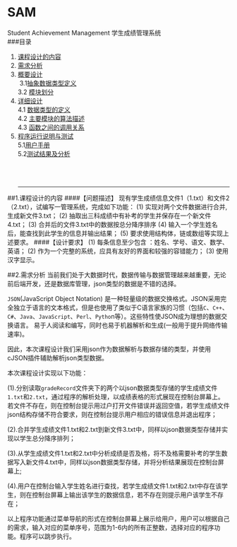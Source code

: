 # SAM
Student Achievement Management 学生成绩管理系统<br/>
###目录
1. [课程设计的内容](#课程设计的内容)<br/>
2. [需求分析](#需求分析)<br/>
3. [概要设计](#概要设计)<br/>
  3.1[抽象数据类型定义](#抽象数据类型定义)<br/>
  3.2 [模块划分](#模块划分)<br/>
4. [详细设计](#详细设计)<br/>
  4.1 [数据类型的定义](#数据类型的定义)<br/>
  4.2 [主要模块的算法描述](#主要模块的算法描述)<br/>
  4.3 [函数之间的调用关系](#函数之间的调用关系)<br/>
5. [程序运行说明与测试](#程序运行说明与测试)<br/>
  5.1[用户手册](#用户手册)<br/>
  5.2[测试结果及分析](#测试结果及分析)<br/>
  <br/><br/>
  <hr/>
  
<a name="课程设计的内容"></a>
##1.课程设计的内容
####【问题描述】
    现有学生成绩信息文件1（1.txt）和文件2（2.txt），试编写一管理系统，完成如下功能：
    (1) 实现对两个文件数据进行合并,生成新文件3.txt；
    (2) 抽取出三科成绩中有补考的学生并保存在一个新文件4.txt；
    (3) 合并后的文件3.txt中的数据按总分降序排序
    (4) 输入一个学生姓名后，能查找到此学生的信息并输出结果；
    (5) 要求使用结构体，链或数组等实现上述要求。
####【设计要求】
    (1) 每条信息至少包含 ：姓名、学号、语文、数学、英语；
    (2) 作为一个完整的系统，应具有友好的界面和较强的容错能力；
    (3) 使用汉字显示。    
    
   
<a name="需求分析"></a>
##2.需求分析
   当前我们处于大数据时代，数据传输与数据管理越来越重要，无论前后端开发，还是数据库管理，json类型的数据是不错的选择。
   
  `JSON`(JavaScript Object Notation) 是一种轻量级的数据交换格式。JSON采用完全独立于语言的文本格式，但是也使用了类似于C语言家族的习惯（包括`C`、`C++`、`C#`、`Java`、`JavaScript`、`Perl`、`Pytho`n等）。这些特性使JSON成为理想的数据交换语言。 易于人阅读和编写，同时也易于机器解析和生成(一般用于提升网络传输速率)。
  
  因此，本次课程设计我们采用json作为数据解析与数据存储的类型，并使用cJSON插件辅助解析json类型数据。
  
  本次课程设计实现以下功能：
  
  (1).分别读取`gradeRecord`文件夹下的两个以json数据类型存储的学生成绩文件`1.txt`和`2.txt`，通过程序的解析处理，以成绩表格的形式展现在控制台屏幕上。若文件不存在，则在控制台提示用过户打开文件错误并返回空值，若学生成绩文件json结构存储不符合要求，则在控制台提示用户相应的错误信息并退出程序；
  
  (2).合并学生成绩文件1.txt和2.txt到新文件3.txt中，同样以json数据类型存储并实现以学生总分降序排列；
  
  (3).从学生成绩文件1.txt和2.txt中分析成绩是否及格，将不及格需要补考的学生数据写入新文件4.txt中，同样以json数据类型存储，并将分析结果展现在控制台屏幕上;
  
  (4).用户在控制台输入学生姓名进行查找，若学生成绩文件1.txt和2.txt中存在该学生，则在控制台屏幕上输出该学生的数据信息，若不存在则提示用户该学生不存在；
  
  以上程序功能通过菜单导航的形式在控制台屏幕上展示给用户，用户可以根据自己的需求，输入对应的菜单序号，范围为1-6内的所有正整数，选择对应的程序功能。程序可以跳步执行。

